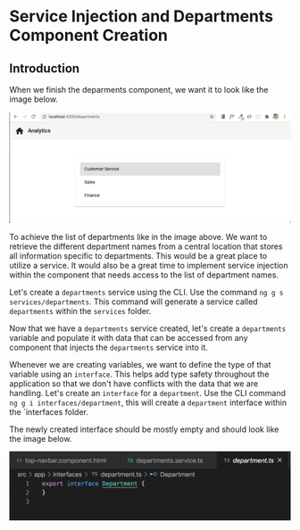 # Service Injection and Departments Component Creation

## Introduction

When we finish the deparments component, we want it to look like the image below.

![](img/departments_layout.png)

To achieve the list of departments like in the image above. We want to retrieve the different department names from a central location that stores all information specific to departments. This would be a great place to utilize a service. It would also be a great time to implement service injection within the component that needs access to the list of department names.

Let's create a `departments` service using the CLI. Use the command `ng g s services/departments`. This command will generate a service called `departments` within the `services` folder.

Now that we have a `departments` service created, let's create a `departments` variable and populate it with data that can be accessed from any component that injects the `departments` service into it.

Whenever we are creating variables, we want to define the type of that variable using an `interface`. This helps add type safety throughout the application so that we don't have conflicts with the data that we are handling. Let's create an `interface` for a `department`. Use the CLI command `ng g i interfaces/department`, this will create a `department` interface within the `interfaces folder.

The newly created interface should be mostly empty and should look like the image below.

![](img/empty_department.png)